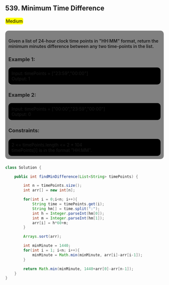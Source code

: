<h2>539. Minimum Time Difference</h2>
<div style="color:black;background-color:yellow;width:fit-content;border-radius:5px;padding:2px">Medium</div>

<div style="background-color:gray;padding:10px;margin:20px 0;border-radius:10px">
    <p style="font-weight:600;">
        Given a list of 24-hour clock time points in "HH:MM" format, return the minimum minutes difference between any two time-points in the list.
    </p>
    <h3>Example 1:</h3>
    <div style="background-color:black;padding:10px;border-radius:10px">
        Input: timePoints = ["23:59","00:00"]<br/>
        Output: 1
    </div>
    <h3>Example 2:</h3>
    <div style="background-color:black;padding:10px;border-radius:10px">
        Input: timePoints = ["00:00","23:59","00:00"]<br/>
        Output: 0
    </div>
    <h3>Constraints:</h3>
    <div style="background-color:black;padding:10px;border-radius:10px">
        2 <= timePoints.length <= 2 * 104<br/>
        timePoints[i] is in the format "HH:MM".
    </div>
</div>

```java
class Solution {

    public int findMinDifference(List<String> timePoints) {

        int n = timePoints.size();
        int arr[] = new int[n];

        for(int i = 0;i<n; i++){
            String time = timePoints.get(i);
            String hm[] = time.split(":");
            int h = Integer.parseInt(hm[0]);
            int m = Integer.parseInt(hm[1]);
            arr[i] = h*60+m;
        }

        Arrays.sort(arr);

        int minMinute = 1440;
        for(int i = 1; i<n; i++){
            minMinute = Math.min(minMinute, arr[i]-arr[i-1]);
        }

        return Math.min(minMinute, 1440+arr[0]-arr[n-1]);
    }
}
```


</p>